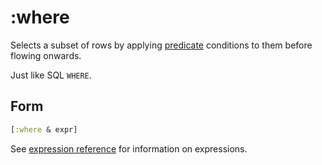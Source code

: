 # :where

Selects a subset of rows by applying [predicate](expr.md) conditions to them before flowing onwards.

Just like SQL `WHERE`.

## Form 

```clojure 
[:where & expr]
```

See [expression reference](expr.md) for information on expressions.